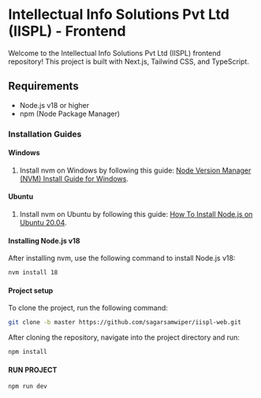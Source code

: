 # Intellectual Info Solutions Pvt Ltd (IISPL) - Frontend

Welcome to the Intellectual Info Solutions Pvt Ltd (IISPL) frontend repository! This project is built with Next.js, Tailwind CSS, and TypeScript.

## Requirements

- Node.js v18 or higher
- npm (Node Package Manager)

### Installation Guides

#### Windows

1. Install nvm on Windows by following this guide: [Node Version Manager (NVM) Install Guide for Windows](https://www.freecodecamp.org/news/node-version-manager-nvm-install-guide/).

#### Ubuntu

1. Install nvm on Ubuntu by following this guide: [How To Install Node.js on Ubuntu 20.04](https://www.digitalocean.com/community/tutorials/how-to-install-node-js-on-ubuntu-20-04).

#### Installing Node.js v18

After installing nvm, use the following command to install Node.js v18:

```bash
nvm install 18
```

#### Project setup

To clone the project, run the following command:

```bash
git clone -b master https://github.com/sagarsamwiper/iispl-web.git
```

After cloning the repository, navigate into the project directory and run:

```bash
npm install
```

#### RUN PROJECT
```bash
npm run dev
```
